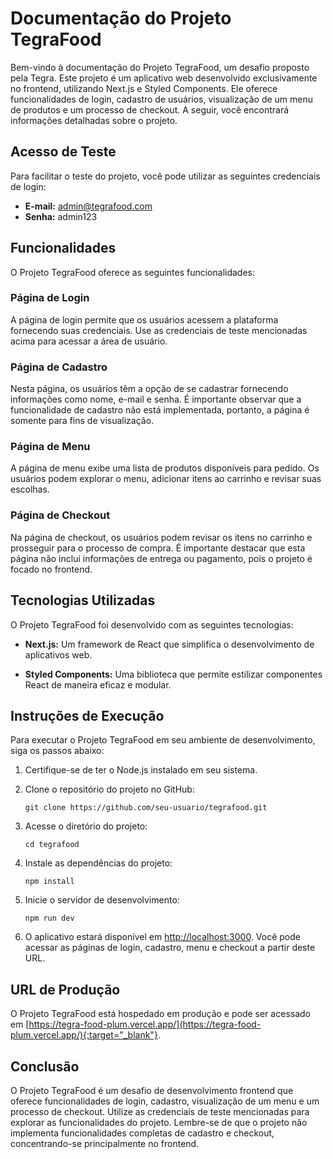 # Documentação do Projeto TegraFood

Bem-vindo à documentação do Projeto TegraFood, um desafio proposto pela Tegra. Este projeto é um aplicativo web desenvolvido exclusivamente no frontend, utilizando Next.js e Styled Components. Ele oferece funcionalidades de login, cadastro de usuários, visualização de um menu de produtos e um processo de checkout. A seguir, você encontrará informações detalhadas sobre o projeto.

## Acesso de Teste

Para facilitar o teste do projeto, você pode utilizar as seguintes credenciais de login:

- **E-mail:** admin@tegrafood.com
- **Senha:** admin123

## Funcionalidades

O Projeto TegraFood oferece as seguintes funcionalidades:

### Página de Login

A página de login permite que os usuários acessem a plataforma fornecendo suas credenciais. Use as credenciais de teste mencionadas acima para acessar a área de usuário.

### Página de Cadastro

Nesta página, os usuários têm a opção de se cadastrar fornecendo informações como nome, e-mail e senha. É importante observar que a funcionalidade de cadastro não está implementada, portanto, a página é somente para fins de visualização.

### Página de Menu

A página de menu exibe uma lista de produtos disponíveis para pedido. Os usuários podem explorar o menu, adicionar itens ao carrinho e revisar suas escolhas.

### Página de Checkout

Na página de checkout, os usuários podem revisar os itens no carrinho e prosseguir para o processo de compra. É importante destacar que esta página não inclui informações de entrega ou pagamento, pois o projeto é focado no frontend.

## Tecnologias Utilizadas

O Projeto TegraFood foi desenvolvido com as seguintes tecnologias:

- **Next.js:** Um framework de React que simplifica o desenvolvimento de aplicativos web.

- **Styled Components:** Uma biblioteca que permite estilizar componentes React de maneira eficaz e modular.

## Instruções de Execução

Para executar o Projeto TegraFood em seu ambiente de desenvolvimento, siga os passos abaixo:

1. Certifique-se de ter o Node.js instalado em seu sistema.

2. Clone o repositório do projeto no GitHub:

   ```shell
   git clone https://github.com/seu-usuario/tegrafood.git
   ```

3. Acesse o diretório do projeto:

   ```shell
   cd tegrafood
   ```

4. Instale as dependências do projeto:

   ```shell
   npm install
   ```

5. Inicie o servidor de desenvolvimento:

   ```shell
   npm run dev
   ```

6. O aplicativo estará disponível em [http://localhost:3000](http://localhost:3000). Você pode acessar as páginas de login, cadastro, menu e checkout a partir deste URL.

## URL de Produção

O Projeto TegraFood está hospedado em produção e pode ser acessado em [https://tegra-food-plum.vercel.app/](https://tegra-food-plum.vercel.app/){:target="_blank"}.

## Conclusão

O Projeto TegraFood é um desafio de desenvolvimento frontend que oferece funcionalidades de login, cadastro, visualização de um menu e um processo de checkout. Utilize as credenciais de teste mencionadas para explorar as funcionalidades do projeto. Lembre-se de que o projeto não implementa funcionalidades completas de cadastro e checkout, concentrando-se principalmente no frontend.
